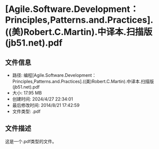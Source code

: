 ﻿# [Agile.Software.Development：Principles,Patterns.and.Practices].((美)Robert.C.Martin).中译本.扫描版(jb51.net).pdf

## 文件信息
- 路径: 编程\[Agile.Software.Development：Principles,Patterns.and.Practices].((美)Robert.C.Martin).中译本.扫描版(jb51.net).pdf
- 大小: 17.95 MB
- 创建时间: 2024/4/27 22:34:01
- 最后修改时间: 2014/8/21 17:42:59
- 文件类型: .pdf

## 文件描述
这是一个.pdf类型的文件。

